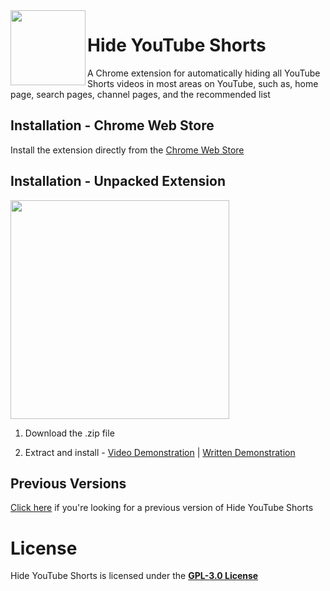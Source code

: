 <img width="120" height="120" align="left" style="float: left" src="https://imgur.com/pkdXR0G.png">

# Hide YouTube Shorts
A Chrome extension for automatically hiding all YouTube Shorts videos in most areas on YouTube, such as, home page, search pages, channel pages, and the recommended list

## Installation - Chrome Web Store
Install the extension directly from the [Chrome Web Store](https://chrome.google.com/webstore/detail/aljlkinhomaaahfdojalfmimeidofpih)

## Installation - Unpacked Extension
<img width=350 style="align: center" src="https://i.imgur.com/uJJnLNr.png">

1. Download the .zip file

2. Extract and install - [Video Demonstration](https://www.youtube.com/watch?v=hIRX1dpfqHc) | [Written Demonstration](https://developer.chrome.com/docs/extensions/mv3/getstarted/development-basics/#load-unpacked)

## Previous Versions
[Click here](https://github.com/ProbablyRaging/hide-youtube-shorts/releases) if you're looking for a previous version of Hide YouTube Shorts

# License
Hide YouTube Shorts is licensed under the **[GPL-3.0 License](./LICENSE)**